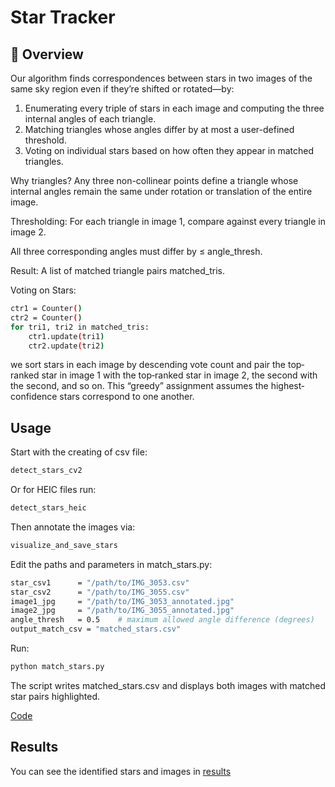 # Star Tracker

## 📖 Overview

Our algorithm finds correspondences between stars in two images of the same sky region even if they’re shifted or rotated—by:

1. Enumerating every triple of stars in each image and computing the three internal angles of each triangle.
2. Matching triangles whose angles differ by at most a user-defined threshold.
3. Voting on individual stars based on how often they appear in matched triangles.

Why triangles? Any three non-collinear points define a triangle whose internal angles remain the same under rotation or translation of the entire image.

Thresholding: For each triangle in image 1, compare against every triangle in image 2.

All three corresponding angles must differ by ≤ angle_thresh.

Result: A list of matched triangle pairs matched_tris.

Voting on Stars:

```bash
ctr1 = Counter()
ctr2 = Counter()
for tri1, tri2 in matched_tris:
    ctr1.update(tri1)
    ctr2.update(tri2)
```

we sort stars in each image by descending vote count and pair the top‐ranked star in image 1 with the top‐ranked star in image 2, the second with the second, and so on.
This “greedy” assignment assumes the highest‐confidence stars correspond to one another.


## Usage
Start with the creating of csv file:
```bash
detect_stars_cv2
```
Or for HEIC files run:
```bash
detect_stars_heic
```
Then annotate the images via:
```bash
visualize_and_save_stars
```

Edit the paths and parameters in match_stars.py:
```bash
star_csv1      = "/path/to/IMG_3053.csv"
star_csv2      = "/path/to/IMG_3055.csv"
image1_jpg     = "/path/to/IMG_3053_annotated.jpg"
image2_jpg     = "/path/to/IMG_3055_annotated.jpg"
angle_thresh   = 0.5    # maximum allowed angle difference (degrees)
output_match_csv = "matched_stars.csv"
```
Run:
```bash
python match_stars.py
```

The script writes matched_stars.csv and displays both images with matched star pairs highlighted.

[Code](https://github.com/LizaChepurko/StarTracker/blob/main/find_match.ipynb)

## Results
You can see the identified stars and images in [results](https://github.com/LizaChepurko/StarTracker/tree/main/results)
